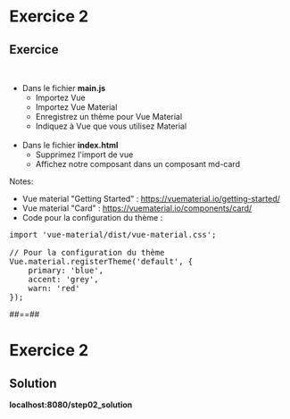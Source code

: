<!-- .slide: class="exercice" -->
# Exercice 2
## Exercice
<br>

- Dans le fichier <b>main.js</b>
    - Importez Vue
    - Importez Vue Material
    - Enregistrez un thème pour Vue Material
    - Indiquez à Vue que vous utilisez Material<br><br>
- Dans le fichier <b>index.html</b>
    - Supprimez l'import de vue
    - Affichez notre composant dans un composant md-card

Notes:
- Vue material "Getting Started" : https://vuematerial.io/getting-started/
- Vue material "Card" : https://vuematerial.io/components/card/
- Code pour la configuration du thème :
<pre>
import 'vue-material/dist/vue-material.css';

// Pour la configuration du thème
Vue.material.registerTheme('default', {
    primary: 'blue',
    accent: 'grey',
    warn: 'red'
});
</pre>

##==##

<!-- .slide: class="exercice" -->
# Exercice 2
## Solution
<b>localhost:8080/step02_solution</b>
<!-- .element: class="full-center" -->


